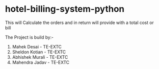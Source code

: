 # hotel-billing-system-python
This will Calculate the orders and in return will provide with a total cost or bill

The Project is build by:-

1. Mahek Desai - TE-EXTC 
2. Sheldon Kotian - TE-EXTC
3. Abhishek Murali - TE-EXTC
4. Mahendra Jadav - TE-EXTC
